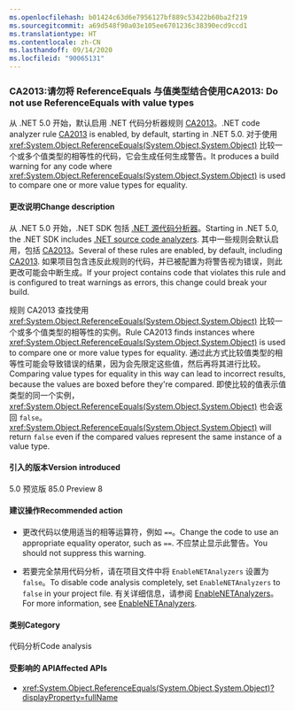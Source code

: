 ```yaml
---
ms.openlocfilehash: b01424c63d6e7956127bf889c53422b60ba2f219
ms.sourcegitcommit: a69d548f90a03e105ee6701236c38390ecd9ccd1
ms.translationtype: HT
ms.contentlocale: zh-CN
ms.lasthandoff: 09/14/2020
ms.locfileid: "90065131"
---
```

### <a name="ca2013-do-not-use-referenceequals-with-value-types"></a><span data-ttu-id="5c11e-101">CA2013:请勿将 ReferenceEquals 与值类型结合使用</span><span class="sxs-lookup"><span data-stu-id="5c11e-101">CA2013: Do not use ReferenceEquals with value types</span></span>

<span data-ttu-id="5c11e-102">从 .NET 5.0 开始，默认启用 .NET 代码分析器规则 [CA2013](/visualstudio/code-quality/ca2013)。</span><span class="sxs-lookup"><span data-stu-id="5c11e-102">.NET code analyzer rule [CA2013](/visualstudio/code-quality/ca2013) is enabled, by default, starting in .NET 5.0.</span></span> <span data-ttu-id="5c11e-103">对于使用 <xref:System.Object.ReferenceEquals(System.Object,System.Object)> 比较一个或多个值类型的相等性的代码，它会生成任何生成警告。</span><span class="sxs-lookup"><span data-stu-id="5c11e-103">It produces a build warning for any code where <xref:System.Object.ReferenceEquals(System.Object,System.Object)> is used to compare one or more value types for equality.</span></span>

#### <a name="change-description"></a><span data-ttu-id="5c11e-104">更改说明</span><span class="sxs-lookup"><span data-stu-id="5c11e-104">Change description</span></span>

<span data-ttu-id="5c11e-105">从 .NET 5.0 开始，.NET SDK 包括 [.NET 源代码分析器](../../../../docs/fundamentals/productivity/code-analysis.md)。</span><span class="sxs-lookup"><span data-stu-id="5c11e-105">Starting in .NET 5.0, the .NET SDK includes [.NET source code analyzers](../../../../docs/fundamentals/productivity/code-analysis.md).</span></span> <span data-ttu-id="5c11e-106">其中一些规则会默认启用，包括 [CA2013](/visualstudio/code-quality/ca2013)。</span><span class="sxs-lookup"><span data-stu-id="5c11e-106">Several of these rules are enabled, by default, including [CA2013](/visualstudio/code-quality/ca2013).</span></span> <span data-ttu-id="5c11e-107">如果项目包含违反此规则的代码，并已被配置为将警告视为错误，则此更改可能会中断生成。</span><span class="sxs-lookup"><span data-stu-id="5c11e-107">If your project contains code that violates this rule and is configured to treat warnings as errors, this change could break your build.</span></span>

<span data-ttu-id="5c11e-108">规则 CA2013 查找使用 <xref:System.Object.ReferenceEquals(System.Object,System.Object)> 比较一个或多个值类型的相等性的实例。</span><span class="sxs-lookup"><span data-stu-id="5c11e-108">Rule CA2013 finds instances where <xref:System.Object.ReferenceEquals(System.Object,System.Object)> is used to compare one or more value types for equality.</span></span> <span data-ttu-id="5c11e-109">通过此方式比较值类型的相等性可能会导致错误的结果，因为会先限定这些值，然后再将其进行比较。</span><span class="sxs-lookup"><span data-stu-id="5c11e-109">Comparing value types for equality in this way can lead to incorrect results, because the values are boxed before they're compared.</span></span> <span data-ttu-id="5c11e-110">即使比较的值表示值类型的同一个实例，<xref:System.Object.ReferenceEquals(System.Object,System.Object)> 也会返回 `false`。</span><span class="sxs-lookup"><span data-stu-id="5c11e-110"><xref:System.Object.ReferenceEquals(System.Object,System.Object)> will return `false` even if the compared values represent the same instance of a value type.</span></span>

#### <a name="version-introduced"></a><span data-ttu-id="5c11e-111">引入的版本</span><span class="sxs-lookup"><span data-stu-id="5c11e-111">Version introduced</span></span>

<span data-ttu-id="5c11e-112">5.0 预览版 8</span><span class="sxs-lookup"><span data-stu-id="5c11e-112">5.0 Preview 8</span></span>

#### <a name="recommended-action"></a><span data-ttu-id="5c11e-113">建议操作</span><span class="sxs-lookup"><span data-stu-id="5c11e-113">Recommended action</span></span>

- <span data-ttu-id="5c11e-114">更改代码以使用适当的相等运算符，例如 `==`。</span><span class="sxs-lookup"><span data-stu-id="5c11e-114">Change the code to use an appropriate equality operator, such as `==`.</span></span> <span data-ttu-id="5c11e-115">不应禁止显示此警告。</span><span class="sxs-lookup"><span data-stu-id="5c11e-115">You should not suppress this warning.</span></span>

- <span data-ttu-id="5c11e-116">若要完全禁用代码分析，请在项目文件中将 `EnableNETAnalyzers` 设置为 `false`。</span><span class="sxs-lookup"><span data-stu-id="5c11e-116">To disable code analysis completely, set `EnableNETAnalyzers` to `false` in your project file.</span></span> <span data-ttu-id="5c11e-117">有关详细信息，请参阅 [EnableNETAnalyzers](../../../../docs/core/project-sdk/msbuild-props.md#enablenetanalyzers)。</span><span class="sxs-lookup"><span data-stu-id="5c11e-117">For more information, see [EnableNETAnalyzers](../../../../docs/core/project-sdk/msbuild-props.md#enablenetanalyzers).</span></span>

#### <a name="category"></a><span data-ttu-id="5c11e-118">类别</span><span class="sxs-lookup"><span data-stu-id="5c11e-118">Category</span></span>

<span data-ttu-id="5c11e-119">代码分析</span><span class="sxs-lookup"><span data-stu-id="5c11e-119">Code analysis</span></span>

#### <a name="affected-apis"></a><span data-ttu-id="5c11e-120">受影响的 API</span><span class="sxs-lookup"><span data-stu-id="5c11e-120">Affected APIs</span></span>

- <xref:System.Object.ReferenceEquals(System.Object,System.Object)?displayProperty=fullName>

<!--

#### Affected APIs

- `M:System.Object.ReferenceEquals(System.Object,System.Object)`

-->
